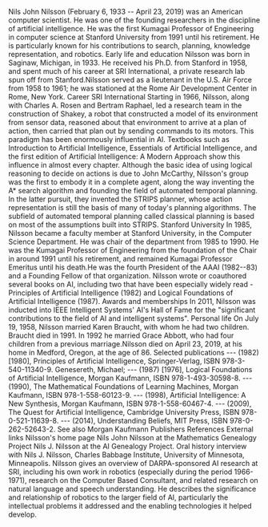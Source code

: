 Nils John Nilsson (February 6, 1933 -- April 23, 2019) was an American
computer scientist. He was one of the founding researchers in the
discipline of artificial intelligence. He was the first Kumagai
Professor of Engineering in computer science at Stanford University from
1991 until his retirement. He is particularly known for his
contributions to search, planning, knowledge representation, and
robotics. Early life and education Nilsson was born in Saginaw,
Michigan, in 1933. He received his Ph.D. from Stanford in 1958, and
spent much of his career at SRI International, a private research lab
spun off from Stanford.Nilsson served as a lieutenant in the U.S. Air
Force from 1958 to 1961; he was stationed at the Rome Air Development
Center in Rome, New York. Career SRI International Starting in 1966,
Nilsson, along with Charles A. Rosen and Bertram Raphael, led a research
team in the construction of Shakey, a robot that constructed a model of
its environment from sensor data, reasoned about that environment to
arrive at a plan of action, then carried that plan out by sending
commands to its motors. This paradigm has been enormously influential in
AI. Textbooks such as Introduction to Artificial Intelligence,
Essentials of Artificial Intelligence, and the first edition of
Artificial Intelligence: A Modern Approach show this influence in almost
every chapter. Although the basic idea of using logical reasoning to
decide on actions is due to John McCarthy, Nilsson\'s group was the
first to embody it in a complete agent, along the way inventing the A\*
search algorithm and founding the field of automated temporal planning.
In the latter pursuit, they invented the STRIPS planner, whose action
representation is still the basis of many of today\'s planning
algorithms. The subfield of automated temporal planning called classical
planning is based on most of the assumptions built into STRIPS. Stanford
University In 1985, Nilsson became a faculty member at Stanford
University, in the Computer Science Department. He was chair of the
department from 1985 to 1990. He was the Kumagai Professor of
Engineering from the foundation of the Chair in around 1991 until his
retirement, and remained Kumagai Professor Emeritus until his death.He
was the fourth President of the AAAI (1982--83) and a Founding Fellow of
that organization. Nilsson wrote or coauthored several books on AI,
including two that have been especially widely read - Principles of
Artificial Intelligence (1982) and Logical Foundations of Artificial
Intelligence (1987). Awards and memberships In 2011, Nilsson was
inducted into IEEE Intelligent Systems\' AI\'s Hall of Fame for the
\"significant contributions to the field of AI and intelligent
systems\". Personal life On July 19, 1958, Nilsson married Karen
Braucht, with whom he had two children. Braucht died in 1991. In 1992 he
married Grace Abbott, who had four children from a previous
marriage.Nilsson died on April 23, 2019, at his home in Medford, Oregon,
at the age of 86. Selected publications --- (1982) \[1980\], Principles
of Artificial Intelligence, Springer-Verlag, ISBN 978-3-540-11340-9.
Genesereth, Michael; --- (1987) \[1976\], Logical Foundations of
Artificial Intelligence, Morgan Kaufmann, ISBN 978-1-493-30598-8. ---
(1990), The Mathematical Foundations of Learning Machines, Morgan
Kaufmann, ISBN 978-1-558-60123-9. --- (1998), Artificial Intelligence: A
New Synthesis, Morgan Kaufmann, ISBN 978-1-558-60467-4. --- (2009), The
Quest for Artificial Intelligence, Cambridge University Press, ISBN
978-0-521-11639-8. --- (2014), Understanding Beliefs, MIT Press, ISBN
978-0-262-52643-2. See also Morgan Kaufmann Publishers References
External links Nilsson\'s home page Nils John Nilsson at the Mathematics
Genealogy Project Nils J. Nilsson at the AI Genealogy Project. Oral
history interview with Nils J. Nilsson, Charles Babbage Institute,
University of Minnesota, Minneapolis. Nilsson gives an overview of
DARPA-sponsored AI research at SRI, including his own work in robotics
(especially during the period 1966-1971), research on the Computer Based
Consultant, and related research on natural language and speech
understanding. He describes the significance and relationship of
robotics to the larger field of AI, particularly the intellectual
problems it addressed and the enabling technologies it helped develop.
